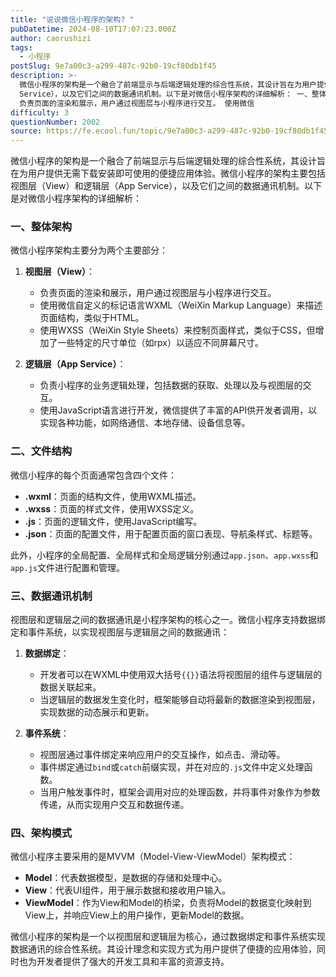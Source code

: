 ```yaml
---
title: "说说微信小程序的架构? "
pubDatetime: 2024-08-10T17:07:23.000Z
author: caorushizi
tags:
  - 小程序
postSlug: 9e7a00c3-a299-487c-92b0-19cf80db1f45
description: >-
  微信小程序的架构是一个融合了前端显示与后端逻辑处理的综合性系统，其设计旨在为用户提供无需下载安装即可使用的便捷应用体验。微信小程序的架构主要包括视图层（View）和逻辑层（App
  Service），以及它们之间的数据通讯机制。以下是对微信小程序架构的详细解析： 一、整体架构 微信小程序架构主要分为两个主要部分： 视图层（View）：
  负责页面的渲染和展示，用户通过视图层与小程序进行交互。 使用微信
difficulty: 3
questionNumber: 2002
source: https://fe.ecool.fun/topic/9e7a00c3-a299-487c-92b0-19cf80db1f45
---
```


微信小程序的架构是一个融合了前端显示与后端逻辑处理的综合性系统，其设计旨在为用户提供无需下载安装即可使用的便捷应用体验。微信小程序的架构主要包括视图层（View）和逻辑层（App Service），以及它们之间的数据通讯机制。以下是对微信小程序架构的详细解析：

### 一、整体架构

微信小程序架构主要分为两个主要部分：

1. **视图层（View）**：

   - 负责页面的渲染和展示，用户通过视图层与小程序进行交互。
   - 使用微信自定义的标记语言WXML（WeiXin Markup Language）来描述页面结构，类似于HTML。
   - 使用WXSS（WeiXin Style Sheets）来控制页面样式，类似于CSS，但增加了一些特定的尺寸单位（如rpx）以适应不同屏幕尺寸。

2. **逻辑层（App Service）**：
   - 负责小程序的业务逻辑处理，包括数据的获取、处理以及与视图层的交互。
   - 使用JavaScript语言进行开发，微信提供了丰富的API供开发者调用，以实现各种功能，如网络通信、本地存储、设备信息等。

### 二、文件结构

微信小程序的每个页面通常包含四个文件：

- **.wxml**：页面的结构文件，使用WXML描述。
- **.wxss**：页面的样式文件，使用WXSS定义。
- **.js**：页面的逻辑文件，使用JavaScript编写。
- **.json**：页面的配置文件，用于配置页面的窗口表现、导航条样式、标题等。

此外，小程序的全局配置、全局样式和全局逻辑分别通过`app.json`、`app.wxss`和`app.js`文件进行配置和管理。

### 三、数据通讯机制

视图层和逻辑层之间的数据通讯是小程序架构的核心之一。微信小程序支持数据绑定和事件系统，以实现视图层与逻辑层之间的数据通讯：

1. **数据绑定**：

   - 开发者可以在WXML中使用双大括号`{{}}`语法将视图层的组件与逻辑层的数据关联起来。
   - 当逻辑层的数据发生变化时，框架能够自动将最新的数据渲染到视图层，实现数据的动态展示和更新。

2. **事件系统**：
   - 视图层通过事件绑定来响应用户的交互操作，如点击、滑动等。
   - 事件绑定通过`bind`或`catch`前缀实现，并在对应的`.js`文件中定义处理函数。
   - 当用户触发事件时，框架会调用对应的处理函数，并将事件对象作为参数传递，从而实现用户交互和数据传递。

### 四、架构模式

微信小程序主要采用的是MVVM（Model-View-ViewModel）架构模式：

- **Model**：代表数据模型，是数据的存储和处理中心。
- **View**：代表UI组件，用于展示数据和接收用户输入。
- **ViewModel**：作为View和Model的桥梁，负责将Model的数据变化映射到View上，并响应View上的用户操作，更新Model的数据。

微信小程序的架构是一个以视图层和逻辑层为核心，通过数据绑定和事件系统实现数据通讯的综合性系统。其设计理念和实现方式为用户提供了便捷的应用体验，同时也为开发者提供了强大的开发工具和丰富的资源支持。
